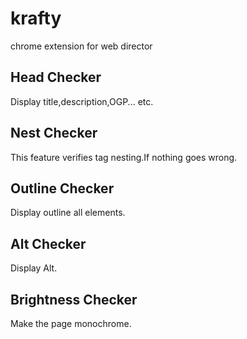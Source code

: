 # krafty
chrome extension for web director

## Head Checker
Display title,description,OGP... etc.

## Nest Checker
This feature verifies tag nesting.If nothing goes wrong.

## Outline Checker
Display outline all elements.

## Alt Checker
Display Alt.

## Brightness Checker
Make the page monochrome.
